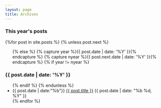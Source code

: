 ```yaml
---
layout: page
title: Archives
---
```


<section id="archive">
  <h3>This year's posts</h3>
  {%for post in site.posts %}
    {% unless post.next %}
      <ul class="post-list">
    {% else %}
      {% capture year %}{{ post.date | date: '%Y' }}{% endcapture %}
      {% capture nyear %}{{ post.next.date | date: '%Y' }}{% endcapture %}
      {% if year != nyear %}
        </ul>
        <h3>{{ post.date | date: '%Y' }}</h3>
        <ul class="post-list">
      {% endif %}
    {% endunless %}
      <li>{{ post.date | date:"%b"}} <a href="{{ site.url }}{{ post.url }}">{{ post.title }}<span class="entry-date"><time datetime="{{ post.date | date_to_xmlschema }}"></time></span></a> {{ post.date | date: "%b %d, %Y" }}</li>
  {% endfor %}
  </ul>
</section>


